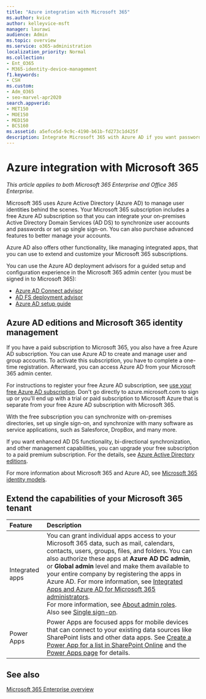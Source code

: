 ```yaml
---
title: "Azure integration with Microsoft 365"
ms.author: kvice
author: kelleyvice-msft
manager: laurawi
audience: Admin
ms.topic: overview
ms.service: o365-administration
localization_priority: Normal
ms.collection: 
- Ent_O365
- M365-identity-device-management
f1.keywords:
- CSH
ms.custom: 
- Adm_O365
- seo-marvel-apr2020
search.appverid:
- MET150
- MOE150
- MED150
- BCS160
ms.assetid: a5efce5d-9c9c-4190-b61b-fd273c1d425f
description: Integrate Microsoft 365 with Azure AD if you want password sync or single sign-on with your on-premises environment.
---
```


# Azure integration with Microsoft 365

*This article applies to both Microsoft 365 Enterprise and Office 365 Enterprise.*

Microsoft 365 uses Azure Active Directory (Azure AD) to manage user identities behind the scenes. Your Microsoft 365 subscription includes a free Azure AD subscription so that you can integrate your on-premises Active Directory Domain Services (AD DS) to synchronize user accounts and passwords or set up single sign-on. You can also purchase advanced features to better manage your accounts.
  
Azure AD also offers other functionality, like managing integrated apps, that you can use to extend and customize your Microsoft 365 subscriptions.
  
You can use the Azure AD deployment advisors for a guided setup and configuration experience in the Microsoft 365 admin center (you must be signed in to Microsoft 365):

 - [Azure AD Connect advisor](https://aka.ms/aadconnectpwsync)
 - [AD FS deployment advisor](https://aka.ms/adfsguidance)
 - [Azure AD setup guide](https://aka.ms/aadpguidance)
  
## Azure AD editions and Microsoft 365 identity management

If you have a paid subscription to Microsoft 365, you also have a free Azure AD subscription. You can use Azure AD to create and manage user and group accounts. To activate this subscription, you have to complete a one-time registration. Afterward, you can access Azure AD from your Microsoft 365 admin center. 

For instructions to register your free Azure AD subscription, see [use your free Azure AD subscription](../compliance/use-your-free-azure-ad-subscription-in-office-365.md). Don't go directly to azure.microsoft.com to sign up or you'll end up with a trial or paid subscription to Microsoft Azure that is separate from your free Azure AD subscription with Microsoft 365. 
  
With the free subscription you can synchronize with on-premises directories, set up single sign-on, and synchronize with many software as service applications, such as Salesforce, DropBox, and many more.
  
If you want enhanced AD DS functionality, bi-directional synchronization, and other management capabilities, you can upgrade your free subscription to a paid premium subscription. For the details, see [Azure Active Directory editions](https://azure.microsoft.com/pricing/details/active-directory/).
  
For more information about Microsoft 365 and Azure AD, see [Microsoft 365 identity models](about-microsoft-365-identity.md).
  
## Extend the capabilities of your Microsoft 365 tenant

|**Feature**|**Description**|
|:-----|:-----|
|Integrated apps  <br/> |You can grant individual apps access to your Microsoft 365 data, such as mail, calendars, contacts, users, groups, files, and folders. You can also authorize these apps at **Azure AD DC admin**, or **Global admin** level and make them available to your entire company by registering the apps in Azure AD. For more information, see [Integrated Apps and Azure AD for Microsoft 365 administrators](integrated-apps-and-azure-ads.md).<br/> For more information, see [About admin roles](/microsoft-365/admin/add-users/about-admin-roles?). <br/> Also see [Single sign-on](/azure/active-directory/manage-apps/what-is-single-sign-on).  <br/> |
|Power Apps  <br/> | Power Apps are focused apps for mobile devices that can connect to your existing data sources like SharePoint lists and other data apps. See [Create a Power App for a list in SharePoint Online](https://support.office.com/article/9338b2d2-67ac-4b81-8e67-97da27e5e9ab) and the [Power Apps page](https://powerapps.microsoft.com/) for details.  <br/> |
   
## See also

[Microsoft 365 Enterprise overview](microsoft-365-overview.md)
